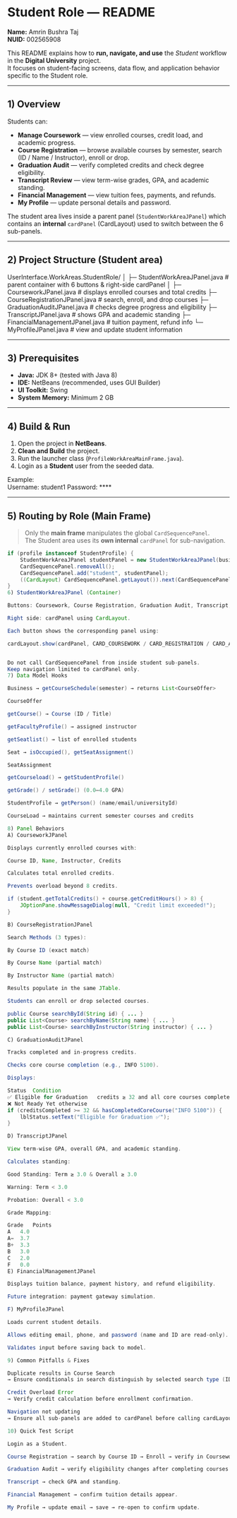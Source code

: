 # Student Role — README  
**Name:** Amrin Bushra Taj  
**NUID:** 002565908  

This README explains how to **run, navigate, and use** the *Student* workflow in the **Digital University** project.  
It focuses on student-facing screens, data flow, and application behavior specific to the Student role.

---

## 1) Overview  

Students can:

- **Manage Coursework** — view enrolled courses, credit load, and academic progress.  
- **Course Registration** — browse available courses by semester, search (ID / Name / Instructor), enroll or drop.  
- **Graduation Audit** — verify completed credits and check degree eligibility.  
- **Transcript Review** — view term-wise grades, GPA, and academic standing.  
- **Financial Management** — view tuition fees, payments, and refunds.  
- **My Profile** — update personal details and password.  

The student area lives inside a parent panel (`StudentWorkAreaJPanel`) which contains an **internal** `cardPanel` (CardLayout) used to switch between the 6 sub-panels.

---

## 2) Project Structure (Student area)

UserInterface.WorkAreas.StudentRole/
│
├─ StudentWorkAreaJPanel.java # parent container with 6 buttons & right-side cardPanel
│
├─ CourseworkJPanel.java # displays enrolled courses and total credits
├─ CourseRegistrationJPanel.java # search, enroll, and drop courses
├─ GraduationAuditJPanel.java # checks degree progress and eligibility
├─ TranscriptJPanel.java # shows GPA and academic standing
├─ FinancialManagementJPanel.java # tuition payment, refund info
└─ MyProfileJPanel.java # view and update student information

---

## 3) Prerequisites  

- **Java:** JDK 8+ (tested with Java 8)  
- **IDE:** NetBeans (recommended, uses GUI Builder)  
- **UI Toolkit:** Swing  
- **System Memory:** Minimum 2 GB  

---

## 4) Build & Run  

1. Open the project in **NetBeans**.  
2. **Clean and Build** the project.  
3. Run the launcher class (`ProfileWorkAreaMainFrame.java`).  
4. Login as a **Student** user from the seeded data.  

Example:  
Username: student1
Password: ****

---

## 5) Routing by Role (Main Frame)  

> Only the **main frame** manipulates the global `CardSequencePanel`.  
> The Student area uses its **own internal** `cardPanel` for sub-navigation.

```java
if (profile instanceof StudentProfile) {
    StudentWorkAreaJPanel studentPanel = new StudentWorkAreaJPanel(business, useraccount);
    CardSequencePanel.removeAll();
    CardSequencePanel.add("student", studentPanel);
    ((CardLayout) CardSequencePanel.getLayout()).next(CardSequencePanel);
}
6) StudentWorkAreaJPanel (Container)

Buttons: Coursework, Course Registration, Graduation Audit, Transcript, Financials, My Profile.

Right side: cardPanel using CardLayout.

Each button shows the corresponding panel using:

cardLayout.show(cardPanel, CARD_COURSEWORK / CARD_REGISTRATION / CARD_AUDIT / CARD_TRANSCRIPT / CARD_FINANCIAL / CARD_PROFILE);


Do not call CardSequencePanel from inside student sub-panels.
Keep navigation limited to cardPanel only.
7) Data Model Hooks

Business → getCourseSchedule(semester) → returns List<CourseOffer>

CourseOffer

getCourse() → Course (ID / Title)

getFacultyProfile() → assigned instructor

getSeatlist() → list of enrolled students

Seat → isOccupied(), getSeatAssignment()

SeatAssignment

getCourseload() → getStudentProfile()

getGrade() / setGrade() (0.0–4.0 GPA)

StudentProfile → getPerson() (name/email/universityId)

CourseLoad → maintains current semester courses and credits

8) Panel Behaviors
A) CourseworkJPanel

Displays currently enrolled courses with:

Course ID, Name, Instructor, Credits

Calculates total enrolled credits.

Prevents overload beyond 8 credits.

if (student.getTotalCredits() + course.getCreditHours() > 8) {
    JOptionPane.showMessageDialog(null, "Credit limit exceeded!");
}

B) CourseRegistrationJPanel

Search Methods (3 types):

By Course ID (exact match)

By Course Name (partial match)

By Instructor Name (partial match)

Results populate in the same JTable.

Students can enroll or drop selected courses.

public Course searchById(String id) { ... }
public List<Course> searchByName(String name) { ... }
public List<Course> searchByInstructor(String instructor) { ... }

C) GraduationAuditJPanel

Tracks completed and in-progress credits.

Checks core course completion (e.g., INFO 5100).

Displays:

Status	Condition
✅ Eligible for Graduation	credits ≥ 32 and all core courses complete
❌ Not Ready Yet	otherwise
if (creditsCompleted >= 32 && hasCompletedCoreCourse("INFO 5100")) {
    lblStatus.setText("Eligible for Graduation ✅");
}

D) TranscriptJPanel

View term-wise GPA, overall GPA, and academic standing.

Calculates standing:

Good Standing: Term ≥ 3.0 & Overall ≥ 3.0

Warning: Term < 3.0

Probation: Overall < 3.0

Grade Mapping:

Grade	Points
A	4.0
A−	3.7
B+	3.3
B	3.0
C	2.0
F	0.0
E) FinancialManagementJPanel

Displays tuition balance, payment history, and refund eligibility.

Future integration: payment gateway simulation.

F) MyProfileJPanel

Loads current student details.

Allows editing email, phone, and password (name and ID are read-only).

Validates input before saving back to model.

9) Common Pitfalls & Fixes

Duplicate results in Course Search
→ Ensure conditionals in search distinguish by selected search type (ID/Name/Instructor).

Credit Overload Error
→ Verify credit calculation before enrollment confirmation.

Navigation not updating
→ Ensure all sub-panels are added to cardPanel before calling cardLayout.show().

10) Quick Test Script

Login as a Student.

Course Registration → search by Course ID → Enroll → verify in Coursework.

Graduation Audit → verify eligibility changes after completing courses.

Transcript → check GPA and standing.

Financial Management → confirm tuition details appear.

My Profile → update email → save → re-open to confirm update.

